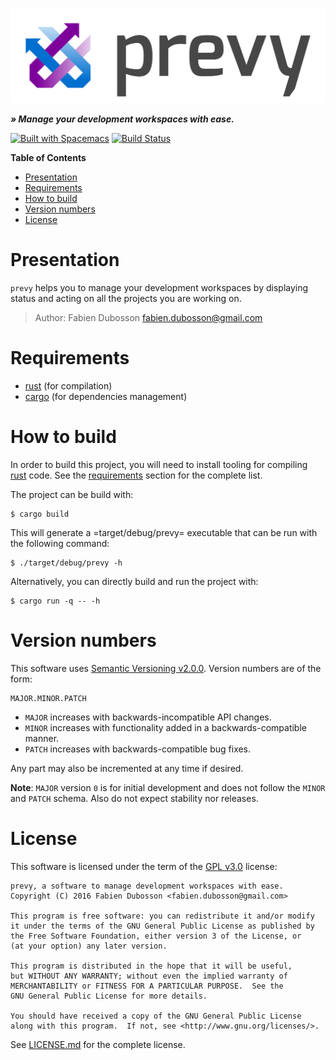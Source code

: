 ![logo][]

*__» Manage your development workspaces with ease.__*

[![Built with Spacemacs](https://cdn.rawgit.com/syl20bnr/spacemacs/442d025779da2f62fc86c2082703697714db6514/assets/spacemacs-badge.svg)](http://spacemacs.org)
[![Build Status](https://travis-ci.org/prevy/prevy.svg?branch=master)](https://travis-ci.org/prevy/prevy)

<!-- markdown-toc start - Don't edit this section. Run M-x markdown-toc-generate-toc again -->
**Table of Contents**

- [Presentation](#presentation)
- [Requirements](#requirements)
- [How to build](#how-to-build)
- [Version numbers](#version-numbers)
- [License](#license)

<!-- markdown-toc end -->

# Presentation

`prevy` helps you to manage your development workspaces by displaying status and
acting on all the projects you are working on.

> Author: Fabien Dubosson <fabien.dubosson@gmail.com>

# Requirements

- [rust][] (for compilation)
- [cargo][] (for dependencies management)

# How to build

In order to build this project, you will need to install tooling for compiling
[rust][] code. See the [requirements](#requirements) section for the complete
list.

The project can be build with:

    $ cargo build

This will generate a =target/debug/prevy= executable that can be run with the
following command:

    $ ./target/debug/prevy -h

Alternatively, you can directly build and run the project with:

    $ cargo run -q -- -h

# Version numbers

This software uses [Semantic Versioning v2.0.0][semver]. Version numbers are of
the form:

    MAJOR.MINOR.PATCH

- `MAJOR` increases with backwards-incompatible API changes.
- `MINOR` increases with functionality added in a backwards-compatible manner.
- `PATCH` increases with backwards-compatible bug fixes.

Any part may also be incremented at any time if desired.

**Note**: `MAJOR` version `0` is for initial development and does not follow the
`MINOR` and `PATCH` schema. Also do not expect stability nor releases.

# License

This software is licensed under the term of the [GPL v3.0][] license:

    prevy, a software to manage development workspaces with ease.
    Copyright (C) 2016 Fabien Dubosson <fabien.dubosson@gmail.com>

    This program is free software: you can redistribute it and/or modify
    it under the terms of the GNU General Public License as published by
    the Free Software Foundation, either version 3 of the License, or
    (at your option) any later version.

    This program is distributed in the hope that it will be useful,
    but WITHOUT ANY WARRANTY; without even the implied warranty of
    MERCHANTABILITY or FITNESS FOR A PARTICULAR PURPOSE.  See the
    GNU General Public License for more details.

    You should have received a copy of the GNU General Public License
    along with this program.  If not, see <http://www.gnu.org/licenses/>.

See [LICENSE.md][] for the complete license.

[logo]:       ./resources/logo/prevy.png
[rust]:       https://www.rust-lang.org/
[cargo]:      https://crates.io/
[semver]:     http://semver.org/spec/v2.0.0.html
[LICENSE.md]: LICENSE.md
[GPL v3.0]:   https://www.gnu.org/licenses/gpl-3.0.html
